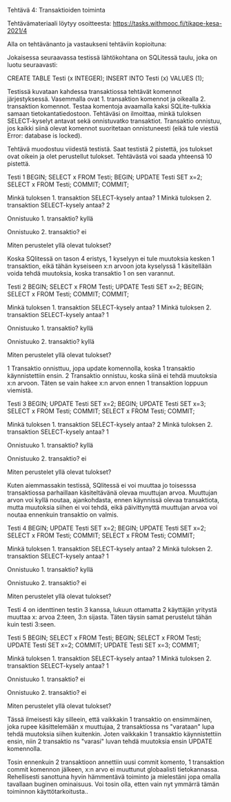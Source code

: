 Tehtävä 4: Transaktioiden toiminta

Tehtävämateriaali löytyy osoitteesta:   https://tasks.withmooc.fi/tikape-kesa-2021/4

Alla on tehtävänanto ja vastaukseni tehtäviin kopioituna:




Jokaisessa seuraavassa testissä lähtökohtana on SQLitessä taulu, joka on luotu seuraavasti:

CREATE TABLE Testi (x INTEGER);
INSERT INTO Testi (x) VALUES (1);

Testissä kuvataan kahdessa transaktiossa tehtävät komennot järjestyksessä. Vasemmalla ovat 1. transaktion komennot ja oikealla 2. transaktion komennot. Testaa komentoja avaamalla kaksi SQLite-tulkkia samaan tietokantatiedostoon.
Tehtäväsi on ilmoittaa, minkä tuloksen SELECT-kyselyt antavat sekä onnistuvatko transaktiot. Transaktio onnistuu, jos kaikki siinä olevat komennot suoritetaan onnistuneesti (eikä tule viestiä Error: database is locked).

Tehtävä muodostuu viidestä testistä. Saat testistä 2 pistettä, jos tulokset ovat oikein ja olet perustellut tulokset. Tehtävästä voi saada yhteensä 10 pistettä.

Testi 1
BEGIN;
SELECT x FROM Testi;
                                   BEGIN;
                                   UPDATE Testi SET x=2;
                                   SELECT x FROM Testi;
                                   COMMIT;
COMMIT;


Minkä tuloksen 1. transaktion SELECT-kysely antaa? 
1
Minkä tuloksen 2. transaktion SELECT-kysely antaa? 
2

Onnistuuko 1. transaktio? 
kyllä

Onnistuuko 2. transaktio? 
ei

Miten perustelet yllä olevat tulokset?

Koska SQlitessä on tason 4 eristys, 1 kyselyyn ei tule muutoksia kesken 1 transaktion, eikä tähän kyseiseen x:n arvoon jota kyselyssä 1 käsitellään voida tehdä muutoksia, koska transaktio 1 on sen varannut.

Testi 2
BEGIN;
SELECT x FROM Testi;
UPDATE Testi SET x=2;
                                   BEGIN;
                                   SELECT x FROM Testi;
                                   COMMIT;
COMMIT;


Minkä tuloksen 1. transaktion SELECT-kysely antaa? 
1
Minkä tuloksen 2. transaktion SELECT-kysely antaa? 
1

Onnistuuko 1. transaktio? 
kyllä

Onnistuuko 2. transaktio? 
kyllä

Miten perustelet yllä olevat tulokset?

1 Transaktio onnisttuu, jopa update komennolla, koska 1 transaktio käynnistettiin ensin.
2 Transaktio onnistuu, koska siinä ei tehdä muutoksia x:n arvoon. Täten se vain hakee x:n arvon ennen 1 transaktion loppuun viemistä.

Testi 3
BEGIN;
UPDATE Testi SET x=2;
                                   BEGIN;
                                   UPDATE Testi SET x=3;
                                   SELECT x FROM Testi;
                                   COMMIT;
SELECT x FROM Testi;
COMMIT;


Minkä tuloksen 1. transaktion SELECT-kysely antaa? 
2
Minkä tuloksen 2. transaktion SELECT-kysely antaa? 
1

Onnistuuko 1. transaktio? 
kyllä

Onnistuuko 2. transaktio? 
ei

Miten perustelet yllä olevat tulokset?

Kuten aiemmassakin testissä, SQlitessä ei voi muuttaa jo toisesssa transaktiossa parhaillaan käsiteltävänä olevaa muuttujan arvoa. Muuttujan arvon voi kyllä noutaa, ajankohdasta, ennen käynnissä olevaa transaktiota, mutta muutoksia siihen ei voi tehdä, eikä päivittynyttä muuttujan arvoa voi noutaa ennenkuin transaktio on valmis.

Testi 4
BEGIN;
UPDATE Testi SET x=2;
                                   BEGIN;
                                   UPDATE Testi SET x=2;
                                   SELECT x FROM Testi;
                                   COMMIT;
SELECT x FROM Testi;
COMMIT;


Minkä tuloksen 1. transaktion SELECT-kysely antaa? 
2
Minkä tuloksen 2. transaktion SELECT-kysely antaa? 
1

Onnistuuko 1. transaktio? 
kyllä

Onnistuuko 2. transaktio? 
ei

Miten perustelet yllä olevat tulokset?

Testi 4 on identtinen testin 3 kanssa, lukuun ottamatta 2 käyttäjän yritystä muuttaa x: arvoa 2:teen, 3:n sijasta. Täten täysin samat perustelut tähän kuin testi 3:seen.

Testi 5
BEGIN;
SELECT x FROM Testi;
                                   BEGIN;
                                   SELECT x FROM Testi;
                                   UPDATE Testi SET x=2;
                                   COMMIT;
UPDATE Testi SET x=3;
COMMIT;


Minkä tuloksen 1. transaktion SELECT-kysely antaa? 
1
Minkä tuloksen 2. transaktion SELECT-kysely antaa? 
1

Onnistuuko 1. transaktio? 
ei

Onnistuuko 2. transaktio? 
ei

Miten perustelet yllä olevat tulokset?

Tässä ilmeisesti käy silleein, että vaikkakin 1 transaktio on ensimmäinen, joka rupee käsittelemään x muuttujaa, 2 transaktiossa ns "varataan" lupa tehdä muutoksia siihen kuitenkin. Joten vaikkakin 1 transaktio käynnistettiin ensin, niin 2 transaktio ns "varasi" luvan tehdä muutoksia ensin UPDATE komennolla.

Tosin ennenkuin 2 transaktioon annettiin uusi commit komento, 1 transaktion commit komennon jälkeen, x:n arvo ei muuttunut globaalisti tietokannassa. Rehellisesti sanottuna hyvin hämmentävä toiminto ja mielestäni jopa omalla tavallaan buginen ominaisuus. Voi tosin olla, etten vain nyt ymmärrä tämän toiminnon käyttötarkoitusta..


